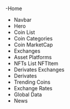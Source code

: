 -Home 
  - Navbar
  - Hero
- Coin List 
- Coin Categories 
- Coin MarketCap 
- Exchanges
- Asset Platforms
- NFTs List NFTItem 
- Derivates Exchanges 
- Derivates
- Trending Coins
- Exchange Rates
- Global Data
- News 

